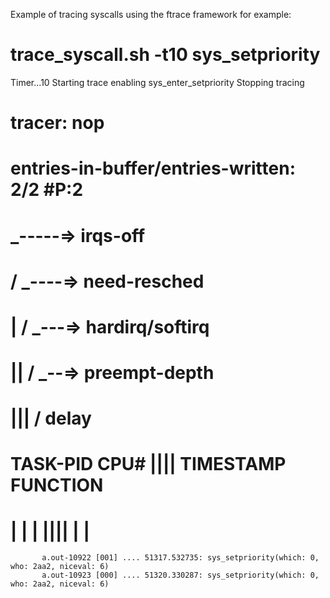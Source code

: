 Example of tracing syscalls using the ftrace framework for example:

# trace_syscall.sh -t10 sys_setpriority
Timer...10
Starting trace
enabling sys_enter_setpriority
Stopping tracing
# tracer: nop
#
# entries-in-buffer/entries-written: 2/2   #P:2
#
#                              _-----=> irqs-off
#                             / _----=> need-resched
#                            | / _---=> hardirq/softirq
#                            || / _--=> preempt-depth
#                            ||| /     delay
#           TASK-PID   CPU#  ||||    TIMESTAMP  FUNCTION
#              | |       |   ||||       |         |
           a.out-10922 [001] .... 51317.532735: sys_setpriority(which: 0, who: 2aa2, niceval: 6)
           a.out-10923 [000] .... 51320.330287: sys_setpriority(which: 0, who: 2aa2, niceval: 6)
